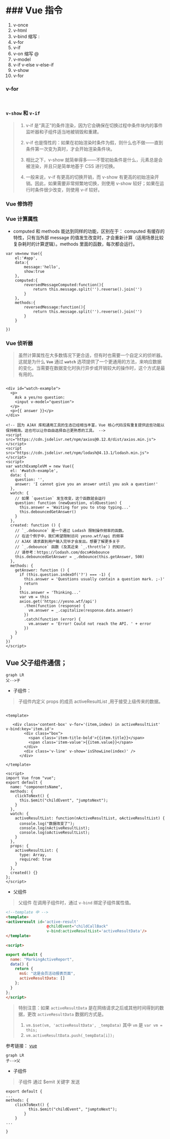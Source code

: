 # ### Vue 指令

1.  v-once
2.  v-html
3.  v-bind 缩写 :
4.  v-for 
5.  v-if
6.  v-on 缩写 @
7.  v-model
8.  v-if v-else v-else-if
9.  v-show
10. v-for

### v-for

```


```


### `v-show` 和 `v-if`

> 1. v-if 是“真正”的条件渲染，因为它会确保在切换过程中条件块内的事件监听器和子组件适当地被销毁和重建。
>
> 2. v-if 也是惰性的：如果在初始渲染时条件为假，则什么也不做——直到条件第一次变为真时，才会开始渲染条件块。
>
> 3. 相比之下，v-show 就简单得多——不管初始条件是什么，元素总是会被渲染，并且只是简单地基于 CSS 进行切换。
>
> 4. 一般来说，v-if 有更高的切换开销，而 v-show 有更高的初始渲染开销。因此，如果需要非常频繁地切换，则使用 v-show 较好；如果在运行时条件很少改变，则使用 v-if 较好。



### Vue 修饰符

### Vue 计算属性

- computed 和 methods 能达到同样的功能，区别在于： computed 有缓存的特性，只有当外部 message 的值发生改变时，才会重新计算（适用场景比较复杂耗时的计算逻辑）。methods 里面的函数，每次都会运行。

```
var vm=new Vue({
    el:'#app',
    data:{
        message:'hello',
        show:true
    },
    computed:{
        reversedMessageComputed:function(){
            return this.message.split('').reverse().join('')
        }
    },
    methods:{
        reversedMessage:function(){
            return this.message.split('').reverse().join('')
        }
    }
    
})

```

### Vue 侦听器

> 虽然计算属性在大多数情况下更合适，但有时也需要一个自定义的侦听器。这就是为什么 **`Vue`** 通过 **`watch`** 选项提供了一个更通用的方法，来响应数据的变化。当需要在数据变化时执行异步或开销较大的操作时，这个方式是最有用的。



```

<div id="watch-example">
  <p>
    Ask a yes/no question:
    <input v-model="question">
  </p>
  <p>{{ answer }}</p>
</div>

<!-- 因为 AJAX 库和通用工具的生态已经相当丰富，Vue 核心代码没有重复提供这些功能以保持精简。这也可以让你自由选择自己更熟悉的工具。 -->
<script src="https://cdn.jsdelivr.net/npm/axios@0.12.0/dist/axios.min.js"></script>
<script src="https://cdn.jsdelivr.net/npm/lodash@4.13.1/lodash.min.js"></script>
<script>
var watchExampleVM = new Vue({
  el: '#watch-example',
  data: {
    question: '',
    answer: 'I cannot give you an answer until you ask a question!'
  },
  watch: {
    // 如果 `question` 发生改变，这个函数就会运行
    question: function (newQuestion, oldQuestion) {
      this.answer = 'Waiting for you to stop typing...'
      this.debouncedGetAnswer()
    }
  },
  created: function () {
    // `_.debounce` 是一个通过 Lodash 限制操作频率的函数。
    // 在这个例子中，我们希望限制访问 yesno.wtf/api 的频率
    // AJAX 请求直到用户输入完毕才会发出。想要了解更多关于
    // `_.debounce` 函数 (及其近亲 `_.throttle`) 的知识，
    // 请参考：https://lodash.com/docs#debounce
    this.debouncedGetAnswer = _.debounce(this.getAnswer, 500)
  },
  methods: {
    getAnswer: function () {
      if (this.question.indexOf('?') === -1) {
        this.answer = 'Questions usually contain a question mark. ;-)'
        return
      }
      this.answer = 'Thinking...'
      var vm = this
      axios.get('https://yesno.wtf/api')
        .then(function (response) {
          vm.answer = _.capitalize(response.data.answer)
        })
        .catch(function (error) {
          vm.answer = 'Error! Could not reach the API. ' + error
        })
    }
  }
})
</script>

```


## Vue 父子组件通信；


```
graph LR
父-->子
```

- 子组件：

> 子组件内定义 props 的成员 activeResultList ,用于接受上级传来的数据。

```

<template>

   <div class='content-box' v-for='(item,index) in activeResultList' v-bind:key='item.id'>
        <div class="box">
          <span class='item-title-bold'>{{item.title}}</span>
          <span class='item-value'>{{item.value}}</span>
        </div>
        <div class='v-line' v-show='isShowLine(index)' />
      </div>

</template>

<script>
import Vue from "vue";
export default {
  name: "componentsName",
  methods: {
    clickToNext() {
      this.$emit("childEvent", "jumptoNext");
    }
  },
  watch: {
    activeResultList: function(nActiveResultList, oActiveResultList) {
      console.log("数据改变了");
      console.log(nActiveResultList);
      console.log(oActiveResultList);
    }
  },
  props: {
    activeResultList: {
      type: Array,
      required: true
    }
  },
  created() {}
};
</script>

```

- 父组件

> 父组件 在调用子组件时，通过 `v-bind` 绑定子组件属性值。

```html
<!--template 中 -->
<template>
<activeresult id='active-result' 
                  @childEvent="childCallBack" 
                  v-bind:activeResultList='activeResultData'/> 
</template>         
          
<script>

export default {
  name: "MarkingActiveReport",
  data() {
    return {
      msG: "这是会员活动报表页面",
      activeResultData: []
    };
  }
};
</script>

```  
> 特别注意：如果 `activeResultData` 是在网络请求之后或其他时间得到的数据，更改 `activeResultData` 数据的方式是。
> 1. `vm.$set(vm, 'activeResultData', _tempData)` 其中 `vm` 是  `var vm = this;` 
> 2. `vm.activeResultData.push(_tempData[i]);`

参考链接：
[vue](https://cn.vuejs.org/v2/guide/list.html#%E6%B3%A8%E6%84%8F%E4%BA%8B%E9%A1%B9)



```
graph LR
子-->父
```
- 子组件

> 子组件 通过 $emit 关键字 发送  

```
export default {
... 
methods: {
    clickToNext() {
          this.$emit("childEvent", "jumptoNext");
        }
    }
... 

}
```
 










